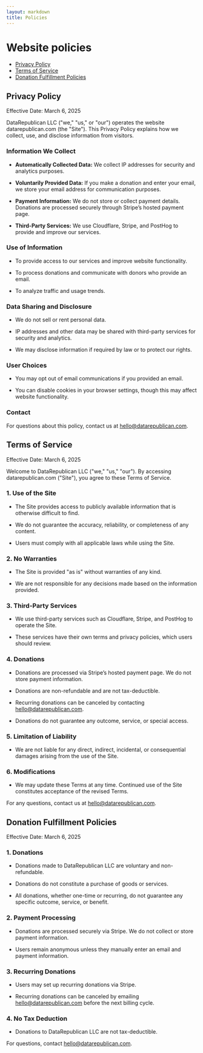 ```yaml
---
layout: markdown
title: Policies
---
```


# Website policies

<div class="bg-gray-200 border border-gray-300 p-4 rounded text-sm">
<ul>
<li><a href="#privacy-policy">Privacy Policy</a></li>
<li><a href="#terms-of-service">Terms of Service</a></li>
<li><a href="#donation-fulfillment-policies">Donation Fulfillment Policies</a></li>
</ul>
</div>

## Privacy Policy

Effective Date: March 6, 2025

DataRepublican LLC ("we," "us," or "our") operates the website datarepublican.com (the "Site"). This Privacy Policy explains how we collect, use, and disclose information from visitors.

### Information We Collect

*   **Automatically Collected Data:** We collect IP addresses for security and analytics purposes.
    
*   **Voluntarily Provided Data:** If you make a donation and enter your email, we store your email address for communication purposes.
    
*   **Payment Information:** We do not store or collect payment details. Donations are processed securely through Stripe’s hosted payment page.
    
*   **Third-Party Services:** We use Cloudflare, Stripe, and PostHog to provide and improve our services.
    

### Use of Information

*   To provide access to our services and improve website functionality.
    
*   To process donations and communicate with donors who provide an email.
    
*   To analyze traffic and usage trends.
    

### Data Sharing and Disclosure

*   We do not sell or rent personal data.
    
*   IP addresses and other data may be shared with third-party services for security and analytics.
    
*   We may disclose information if required by law or to protect our rights.
    

### User Choices

*   You may opt out of email communications if you provided an email.
    
*   You can disable cookies in your browser settings, though this may affect website functionality.
    

### Contact

For questions about this policy, contact us at hello@datarepublican.com.

## Terms of Service

Effective Date: March 6, 2025

Welcome to DataRepublican LLC ("we," "us," "our"). By accessing datarepublican.com ("Site"), you agree to these Terms of Service.

### 1\. Use of the Site

*   The Site provides access to publicly available information that is otherwise difficult to find.
    
*   We do not guarantee the accuracy, reliability, or completeness of any content.
    
*   Users must comply with all applicable laws while using the Site.
    

### 2\. No Warranties

*   The Site is provided "as is" without warranties of any kind.
    
*   We are not responsible for any decisions made based on the information provided.
    

### 3\. Third-Party Services

*   We use third-party services such as Cloudflare, Stripe, and PostHog to operate the Site.
    
*   These services have their own terms and privacy policies, which users should review.
    

### 4\. Donations

*   Donations are processed via Stripe’s hosted payment page. We do not store payment information.
    
*   Donations are non-refundable and are not tax-deductible.
    
*   Recurring donations can be canceled by contacting hello@datarepublican.com.
    
*   Donations do not guarantee any outcome, service, or special access.
    

### 5\. Limitation of Liability

*   We are not liable for any direct, indirect, incidental, or consequential damages arising from the use of the Site.
    

### 6\. Modifications

*   We may update these Terms at any time. Continued use of the Site constitutes acceptance of the revised Terms.
    

For any questions, contact us at hello@datarepublican.com.

## Donation Fulfillment Policies

Effective Date: March 6, 2025

### 1\. Donations

*   Donations made to DataRepublican LLC are voluntary and non-refundable.
    
*   Donations do not constitute a purchase of goods or services.
    
*   All donations, whether one-time or recurring, do not guarantee any specific outcome, service, or benefit.
    

### 2\. Payment Processing

*   Donations are processed securely via Stripe. We do not collect or store payment information.
    
*   Users remain anonymous unless they manually enter an email and payment information.
    

### 3\. Recurring Donations

*   Users may set up recurring donations via Stripe.
    
*   Recurring donations can be canceled by emailing hello@datarepublican.com before the next billing cycle.
    

### 4\. No Tax Deduction

*   Donations to DataRepublican LLC are not tax-deductible.
    

For questions, contact hello@datarepublican.com.  